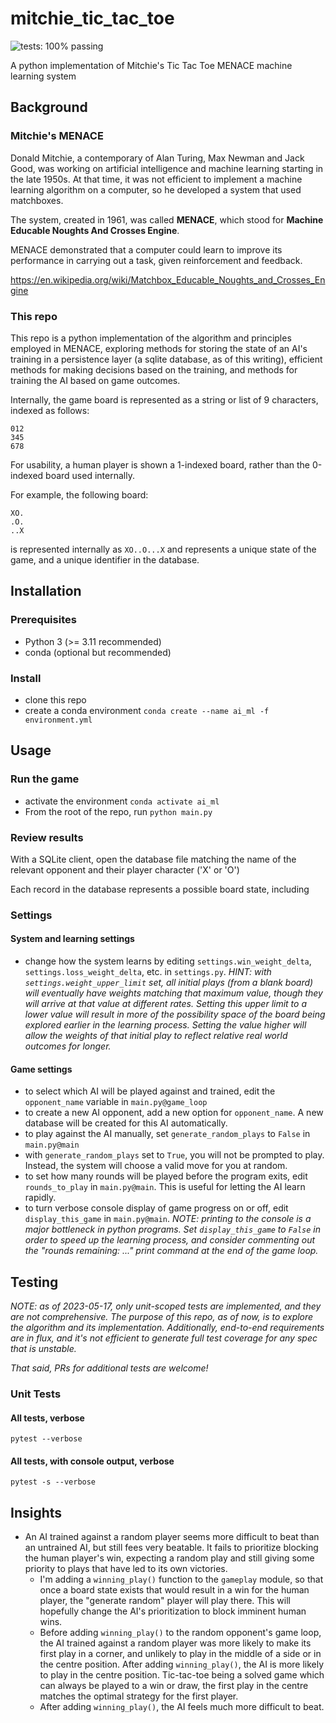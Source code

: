 # mitchie_tic_tac_toe
![tests: 100% passing](https://img.shields.io/badge/tests-100%25%20passing-green)

A python implementation of Mitchie's Tic Tac Toe MENACE machine learning system

## Background
### Mitchie's MENACE
Donald Mitchie, a contemporary of Alan Turing, Max Newman and Jack Good, was working on artificial 
intelligence and machine learning starting in the late 1950s. At that time, it was not efficient to
implement a machine learning algorithm on a computer, so he developed a system that used matchboxes.

The system, created in 1961, was called **MENACE**, which stood for **Machine Educable Noughts And Crosses Engine**.

MENACE demonstrated that a computer could learn to improve its performance in carrying out a task, given
reinforcement and feedback.

https://en.wikipedia.org/wiki/Matchbox_Educable_Noughts_and_Crosses_Engine

### This repo
This repo is a python implementation of the algorithm and principles employed in MENACE, exploring methods for
storing the state of an AI's training in a persistence layer (a sqlite database, as of this writing),
efficient methods for making decisions based on the training, and methods for training the AI based on
game outcomes.

Internally, the game board is represented as a string or list of 9 characters, indexed as follows:

```
012
345
678
```
For usability, a human player is shown a 1-indexed board, rather than the 0-indexed board used internally.

For example, the following board:
```
XO.
.O.
..X
```
is represented internally as `XO..O...X` and represents a unique state of the game, and a unique
identifier in the database.

## Installation

### Prerequisites
* Python 3 (>= 3.11 recommended)
* conda (optional but recommended)

### Install
* clone this repo
* create a conda environment
```conda create --name ai_ml -f environment.yml```

## Usage
### Run the game
* activate the environment
  ```conda activate ai_ml```
* From the root of the repo, run
  ```python main.py```
### Review results
With a SQLite client, open the database file matching the name of the relevant opponent and their
player character ('X' or 'O')

Each record in the database represents a possible board state, including 
### Settings
#### System and learning settings
* change how the system learns by editing `settings.win_weight_delta`, 
`settings.loss_weight_delta`, etc. in ```settings.py```. _HINT: with `settings.weight_upper_limit` set,
all initial plays (from a blank board) will eventually have weights matching that maximum value, though
they will arrive at that value at different rates. Setting this upper limit to a lower value will result
in more of the possibility space of the board being explored earlier in the learning process. Setting
the value higher will allow the weights of that initial play to reflect relative real world outcomes
for longer._
#### Game settings
* to select which AI will be played against and trained, edit the `opponent_name` variable in `main.py@game_loop`
* to create a new AI opponent, add a new option for `opponent_name`. A new database will be created
for this AI automatically.
* to play against the AI manually, set `generate_random_plays` to `False` in `main.py@main`
* with `generate_random_plays` set to `True`, you will not be prompted to play. Instead, the system
will choose a valid move for you at random.
* to set how many rounds will be played before the program exits, edit `rounds_to_play` in `main.py@main`. This
is useful for letting the AI learn rapidly.
* to turn verbose console display of game progress on or off, edit `display_this_game` in `main.py@main`.
_NOTE: printing to the console is a major bottleneck in python programs. Set `display_this_game` to `False`
in order to speed up the learning process, and consider commenting out the "rounds remaining: ..." print
command at the end of the game loop._

## Testing
_NOTE: as of 2023-05-17, only unit-scoped tests are implemented, and they are not comprehensive. The purpose
of this repo, as of now, is to explore the algorithm and its implementation. Additionally, end-to-end
requirements are in flux, and it's not efficient to generate full test coverage for any spec that is
unstable._

_That said, PRs for additional tests are welcome!_

### Unit Tests
#### All tests, verbose
```pytest --verbose```
#### All tests, with console output, verbose
```pytest -s --verbose```

## Insights
* An AI trained against a random player seems more difficult to beat than an untrained AI, but
still fees very beatable. It fails to prioritize blocking the human player's win, expecting a random
play and still giving some priority to plays that have led to its own victories.
  * I'm adding a `winning_play()` function to the `gameplay` module, so that once a board state
  exists that would result in a win for the human player, the "generate random" player will
  play there. This will hopefully change the AI's prioritization to block imminent human wins.
  * Before adding `winning_play()` to the random opponent's game loop, the AI trained against a random
  player was more likely to make its first play in a corner, and unlikely to play in the middle of
  a side or in the centre position. After adding `winning_play()`, the AI is more likely to play in
  the centre position. Tic-tac-toe being a solved game which can always be played to a win or draw, the
  first play in the centre matches the optimal strategy for the first player.
  * After adding `winning_play()`, the AI feels much more difficult to beat.
